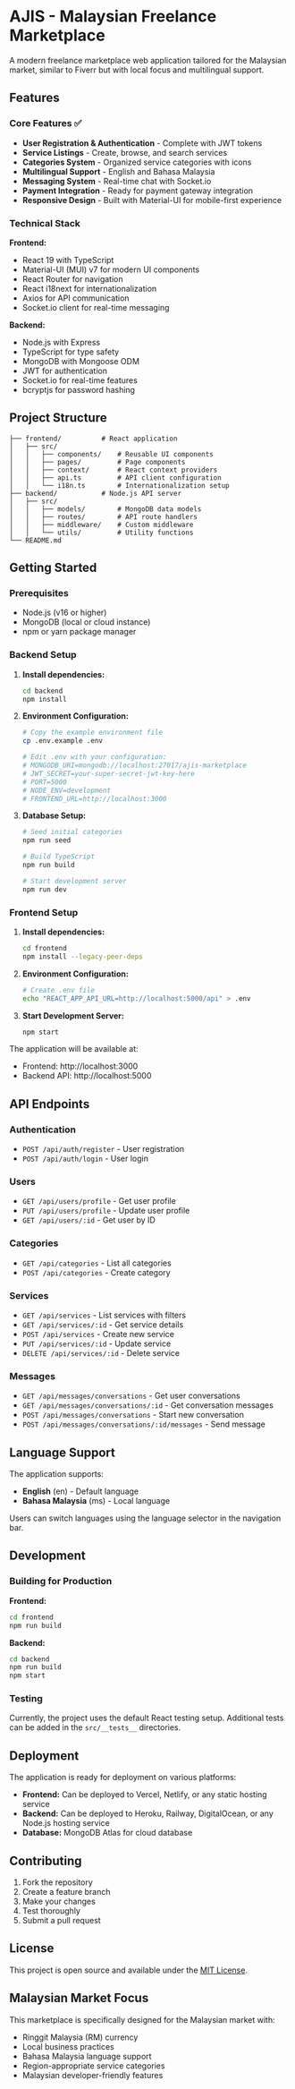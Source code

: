 # AJIS - Malaysian Freelance Marketplace

A modern freelance marketplace web application tailored for the Malaysian market, similar to Fiverr but with local focus and multilingual support.

## Features

### Core Features ✅
- **User Registration & Authentication** - Complete with JWT tokens
- **Service Listings** - Create, browse, and search services 
- **Categories System** - Organized service categories with icons
- **Multilingual Support** - English and Bahasa Malaysia
- **Messaging System** - Real-time chat with Socket.io
- **Payment Integration** - Ready for payment gateway integration
- **Responsive Design** - Built with Material-UI for mobile-first experience

### Technical Stack

**Frontend:**
- React 19 with TypeScript
- Material-UI (MUI) v7 for modern UI components
- React Router for navigation
- React i18next for internationalization
- Axios for API communication
- Socket.io client for real-time messaging

**Backend:**
- Node.js with Express
- TypeScript for type safety
- MongoDB with Mongoose ODM
- JWT for authentication
- Socket.io for real-time features
- bcryptjs for password hashing

## Project Structure

```
├── frontend/          # React application
│   ├── src/
│   │   ├── components/    # Reusable UI components
│   │   ├── pages/         # Page components
│   │   ├── context/       # React context providers
│   │   ├── api.ts         # API client configuration
│   │   └── i18n.ts        # Internationalization setup
├── backend/           # Node.js API server
│   ├── src/
│   │   ├── models/        # MongoDB data models
│   │   ├── routes/        # API route handlers
│   │   ├── middleware/    # Custom middleware
│   │   └── utils/         # Utility functions
└── README.md
```

## Getting Started

### Prerequisites
- Node.js (v16 or higher)
- MongoDB (local or cloud instance)
- npm or yarn package manager

### Backend Setup

1. **Install dependencies:**
   ```bash
   cd backend
   npm install
   ```

2. **Environment Configuration:**
   ```bash
   # Copy the example environment file
   cp .env.example .env
   
   # Edit .env with your configuration:
   # MONGODB_URI=mongodb://localhost:27017/ajis-marketplace
   # JWT_SECRET=your-super-secret-jwt-key-here
   # PORT=5000
   # NODE_ENV=development
   # FRONTEND_URL=http://localhost:3000
   ```

3. **Database Setup:**
   ```bash
   # Seed initial categories
   npm run seed
   
   # Build TypeScript
   npm run build
   
   # Start development server
   npm run dev
   ```

### Frontend Setup

1. **Install dependencies:**
   ```bash
   cd frontend
   npm install --legacy-peer-deps
   ```

2. **Environment Configuration:**
   ```bash
   # Create .env file
   echo "REACT_APP_API_URL=http://localhost:5000/api" > .env
   ```

3. **Start Development Server:**
   ```bash
   npm start
   ```

The application will be available at:
- Frontend: http://localhost:3000
- Backend API: http://localhost:5000

## API Endpoints

### Authentication
- `POST /api/auth/register` - User registration
- `POST /api/auth/login` - User login

### Users
- `GET /api/users/profile` - Get user profile
- `PUT /api/users/profile` - Update user profile
- `GET /api/users/:id` - Get user by ID

### Categories
- `GET /api/categories` - List all categories
- `POST /api/categories` - Create category

### Services
- `GET /api/services` - List services with filters
- `GET /api/services/:id` - Get service details
- `POST /api/services` - Create new service
- `PUT /api/services/:id` - Update service
- `DELETE /api/services/:id` - Delete service

### Messages
- `GET /api/messages/conversations` - Get user conversations
- `GET /api/messages/conversations/:id` - Get conversation messages
- `POST /api/messages/conversations` - Start new conversation
- `POST /api/messages/conversations/:id/messages` - Send message

## Language Support

The application supports:
- **English** (en) - Default language
- **Bahasa Malaysia** (ms) - Local language

Users can switch languages using the language selector in the navigation bar.

## Development

### Building for Production

**Frontend:**
```bash
cd frontend
npm run build
```

**Backend:**
```bash
cd backend
npm run build
npm start
```

### Testing
Currently, the project uses the default React testing setup. Additional tests can be added in the `src/__tests__` directories.

## Deployment

The application is ready for deployment on various platforms:

- **Frontend:** Can be deployed to Vercel, Netlify, or any static hosting service
- **Backend:** Can be deployed to Heroku, Railway, DigitalOcean, or any Node.js hosting service
- **Database:** MongoDB Atlas for cloud database

## Contributing

1. Fork the repository
2. Create a feature branch
3. Make your changes
4. Test thoroughly
5. Submit a pull request

## License

This project is open source and available under the [MIT License](LICENSE).

## Malaysian Market Focus

This marketplace is specifically designed for the Malaysian market with:
- Ringgit Malaysia (RM) currency
- Local business practices
- Bahasa Malaysia language support
- Region-appropriate service categories
- Malaysian developer-friendly features